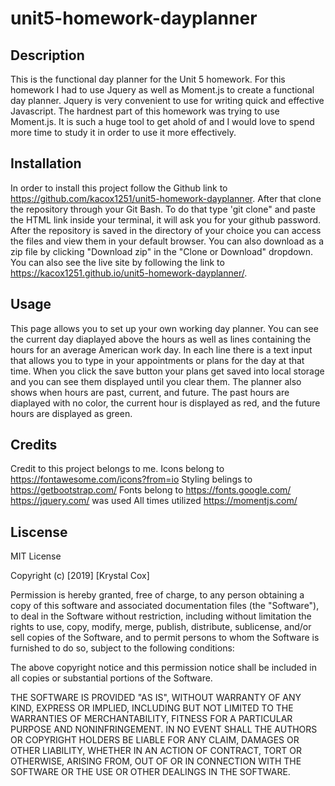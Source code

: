 # unit5-homework-dayplanner

## Description

This is the functional day planner for the Unit 5 homework.
For this homework I had to use Jquery as well as Moment.js to create a functional day planner. Jquery is very convenient to use for writing quick and effective Javascript. The hardnest part of this homework was trying to use Moment.js. It is such a huge tool to get ahold of and I would love to spend more time to study it in order to use it more effectively.

## Installation

In order to install this project follow the Github link to https://github.com/kacox1251/unit5-homework-dayplanner. After that clone the repository through your Git Bash. To do that type 'git clone" and paste the HTML link inside your terminal, it will ask you for your github password. After the repository is saved in the directory of your choice you can access the files and view them in your default browser.
You can also download as a zip file by clicking "Download zip" in the "Clone or Download" dropdown.
You can also see the live site by following the link to https://kacox1251.github.io/unit5-homework-dayplanner/.

## Usage

This page allows you to set up your own working day planner. You can see the current day diaplayed above the hours as well as lines containing the hours for an average American work day. In each line there is a text input that allows you to type in your appointments or plans for the day at that time. When you click the save button your plans get saved into local storage and you can see them displayed until you clear them. The planner also shows when hours are past, current, and future. The past hours are diaplayed with no color, the current hour is displayed as red, and the future hours are displayed as green.

## Credits

Credit to this project belongs to me.
Icons belong to https://fontawesome.com/icons?from=io
Styling belings to https://getbootstrap.com/
Fonts belong to https://fonts.google.com/
https://jquery.com/ was used
All times utilized https://momentjs.com/

## Liscense

MIT License

Copyright (c) [2019] [Krystal Cox]

Permission is hereby granted, free of charge, to any person obtaining a copy
of this software and associated documentation files (the "Software"), to deal
in the Software without restriction, including without limitation the rights
to use, copy, modify, merge, publish, distribute, sublicense, and/or sell
copies of the Software, and to permit persons to whom the Software is
furnished to do so, subject to the following conditions:

The above copyright notice and this permission notice shall be included in all
copies or substantial portions of the Software.

THE SOFTWARE IS PROVIDED "AS IS", WITHOUT WARRANTY OF ANY KIND, EXPRESS OR
IMPLIED, INCLUDING BUT NOT LIMITED TO THE WARRANTIES OF MERCHANTABILITY,
FITNESS FOR A PARTICULAR PURPOSE AND NONINFRINGEMENT. IN NO EVENT SHALL THE
AUTHORS OR COPYRIGHT HOLDERS BE LIABLE FOR ANY CLAIM, DAMAGES OR OTHER
LIABILITY, WHETHER IN AN ACTION OF CONTRACT, TORT OR OTHERWISE, ARISING FROM,
OUT OF OR IN CONNECTION WITH THE SOFTWARE OR THE USE OR OTHER DEALINGS IN THE
SOFTWARE.




